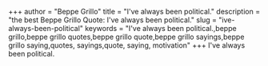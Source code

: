 +++
author = "Beppe Grillo"
title = "I've always been political."
description = "the best Beppe Grillo Quote: I've always been political."
slug = "ive-always-been-political"
keywords = "I've always been political.,beppe grillo,beppe grillo quotes,beppe grillo quote,beppe grillo sayings,beppe grillo saying,quotes, sayings,quote, saying, motivation"
+++
I've always been political.
